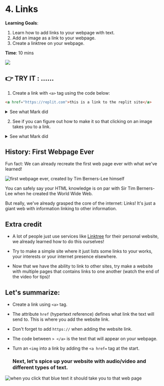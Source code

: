 # 4. Links

**Learning Goals**:
1. Learn how to add links to your webpage with text.
2. Add an image as a link to your webpage.
3. Create a linktree on your webpage.


**Time**: 10 mins

![](https://youtu.be/uooptNtMiVk)

</details>



## 👉 TRY IT : ......
1. Create a link with `<a>` tag using the code below:

```html
<a href="https://replit.com">this is a link to the replit site</a>
```



<details>
<summary>See what Mark did</summary>

Nest `<a>` inside a `<p>`

```html
<p>Here's my favorite <a href="https://en.wikipedia.org/wiki/Marrus_orthocanna">fish</a></p>
```
 
</details>


2. See if you can figure out how to make it so that clicking on an image takes you to a link.

<details>
<summary>See what Mark did</summary>

```html
<a href="https://www.youtube.com/watch?v=TFwXbp9bLlY"><img src="mark.png"></a>
```

![can you tell if this is a link?](images/marklink.png)
 
</details>

## History: First Webpage Ever

Fun fact: We can already recreate the first web page ever with what we've learned!

![first webpage ever, created by Tim Berners-Lee himself](images/www.png)

You can safely say your HTML knowledge is on par with Sir Tim Berners-Lee when he created the World Wide Web.

But really, we've already grasped the core of the internet: Links! It's just a giant web with information linking to other information.

## Extra credit

- A lot of people just use services like [Linktree](https://linktr.ee/) for their personal website, we already learned how to do this ourselves!

- Try to make a simple site where it just lists some links to your works, your interests or your internet presence elsewhere.


- Now that we have the ability to link to other sites, try make a website with multiple pages that contains links to one another (watch the end of the video for tips)! 



## Let's summarize:
- Create a link using `<a>` tag.
- The attribute `href` (hypertext reference) defines what link the text will send to. This is where you add the website link.
- Don't forget to add `https://` when adding the website link.
- The code between `> </a>` is the text that will appear on your webpage.
- Turn an `<img` into a link by adding the `<a href=` tag at the start.

  ### Next, let's spice up your website with audio/video and different types of text.
  
![when you click that blue text it should take you to that web page](images/link.png)